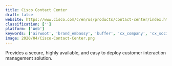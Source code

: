 ```yaml
---
title: Cisco Contact Center
draft: false 
website: https://www.cisco.com/c/en/us/products/contact-center/index.html
classification: ['']
platform: ['Web']
keywords: ['airwoot', 'brand_embassy', 'buffer', 'cx_company', 'cx_social', 'clarabridge_engage', 'conversocial', 'digitalgenius', 'engagor', 'freshdesk', 'lithium', 'liveagent', 'liveworld', 'salesforce_service_cloud', 'sentiment', 'sparkcentral', 'twilio', 'ujet', 'zendesk_support', 'zoho_desk']
image: 2020/04/Cisco-Contact-Center.png
---
```

Provides a secure, highly available, and easy to deploy customer interaction management solution.